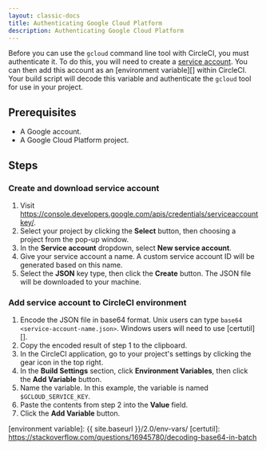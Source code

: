 ```yaml
---
layout: classic-docs
title: Authenticating Google Cloud Platform
description: Authenticating Google Cloud Platform
---
```


Before you can use the `gcloud` command line tool with CircleCI, you must authenticate it. To do this, you will need to create a [service account][]. You can then add this account as an [environment variable][] within CircleCI. Your build script will decode this variable and authenticate the `gcloud` tool for use in your project.

## Prerequisites

- A Google account.
- A Google Cloud Platform project.

## Steps

### Create and download service account

1. Visit <https://console.developers.google.com/apis/credentials/serviceaccountkey/>.
2. Select your project by clicking the **Select** button, then choosing a project from the pop-up window.
3. In the **Service account** dropdown, select **New service account**.
4. Give your service account a name. A custom service account ID will be generated based on this name.
5. Select the **JSON** key type, then click the **Create** button. The JSON file will be downloaded to your machine.

### Add service account to CircleCI environment

1. Encode the JSON file in base64 format. Unix users can type `base64 <service-account-name.json>`. Windows users will need to use [certutil][].
2. Copy the encoded result of step 1 to the clipboard.
3. In the CircleCI application, go to your project's settings by clicking the gear icon in the top right.
4. In the **Build Settings** section, click **Environment Variables**, then click the **Add Variable** button.
5. Name the variable. In this example, the variable is named `$GCLOUD_SERVICE_KEY`.
6. Paste the contents from step 2 into the **Value** field.
7. Click the **Add Variable** button.

[Service Account]: https://developers.google.com/identity/protocols/OAuth2ServiceAccount
[environment variable]: {{ site.baseurl }}/2.0/env-vars/
[certutil]: https://stackoverflow.com/questions/16945780/decoding-base64-in-batch
